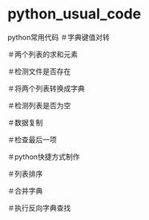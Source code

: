 # python_usual_code
python常用代码
＃字典键值对转

＃两个列表的求和元素

＃检测文件是否存在

＃将两个列表转换成字典

＃检测列表是否为空

＃数据复制

＃检查最后一项

＃python快捷方式制作

＃列表排序

＃合并字典

＃执行反向字典查找
